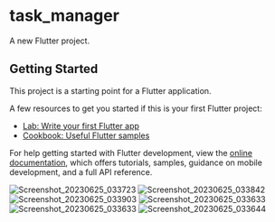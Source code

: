 # task_manager

A new Flutter project.

## Getting Started

This project is a starting point for a Flutter application.

A few resources to get you started if this is your first Flutter project:

- [Lab: Write your first Flutter app](https://docs.flutter.dev/get-started/codelab)
- [Cookbook: Useful Flutter samples](https://docs.flutter.dev/cookbook)

For help getting started with Flutter development, view the
[online documentation](https://docs.flutter.dev/), which offers tutorials,
samples, guidance on mobile development, and a full API reference.


![Screenshot_20230625_033723](https://github.com/mostafejur21/task_manager/assets/106027543/93e60a4c-ed16-42a4-9a79-239adac1f9dc)
![Screenshot_20230625_033842](https://github.com/mostafejur21/task_manager/assets/106027543/be94d839-2c76-4381-bb71-9fc409c36cd9)
![Screenshot_20230625_033903](https://github.com/mostafejur21/task_manager/assets/106027543/cd8feb57-4917-4322-8536-b958cf4da10a)
![Screenshot_20230625_033633](https://github.com/mostafejur21/task_manager/assets/106027543/c4dd5684-33c7-49ae-8d0d-920e7da47f62)
![Screenshot_20230625_033633](https://github.com/mostafejur21/task_manager/assets/106027543/7ed74381-c379-4984-9282-940a4202c168)
![Screenshot_20230625_033644](https://github.com/mostafejur21/task_manager/assets/106027543/759190db-d345-492f-98ee-cf6c618f2ef1)
